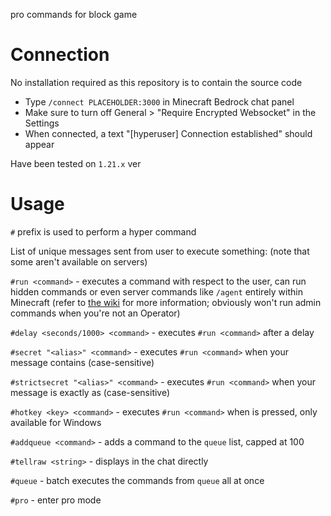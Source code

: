 pro commands for block game

# Connection
No installation required as this repository is to contain the source code
- Type `/connect PLACEHOLDER:3000` in Minecraft Bedrock chat panel
- Make sure to turn off General > "Require Encrypted Websocket" in the Settings
- When connected, a text "[hyperuser] Connection established" should appear

Have been tested on `1.21.x` ver

# Usage
`#` prefix is used to perform a hyper command

List of unique messages sent from user to execute something: (note that some aren't available on servers)

`#run <command>` - executes a command with respect to the user, can run hidden commands or even server commands like `/agent` entirely within Minecraft (refer to [the wiki](https://minecraft.fandom.com/wiki/Commands) for more information; obviously won't run admin commands when you're not an Operator)

`#delay <seconds/1000> <command>` - executes `#run <command>` after a delay

`#secret "<alias>" <command>` - executes `#run <command>` when your message contains <alias> (case-sensitive)

`#strictsecret "<alias>" <command>` - executes `#run <command>` when your message is exactly as <alias> (case-sensitive)

`#hotkey <key> <command>` - executes `#run <command>` when <key> is pressed, only available for Windows

`#addqueue <command>` - adds a command to the `queue` list, capped at 100

`#tellraw <string>` - displays <string> in the chat directly

`#queue` - batch executes the commands from `queue` all at once

`#pro` - enter pro mode
